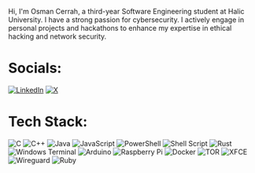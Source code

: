 Hi, I'm Osman Cerrah, a third-year Software Engineering student at Halic University. I have a strong passion for cybersecurity. I actively engage in personal projects and hackathons to enhance my expertise in ethical hacking and network security. 

# Socials:
[![LinkedIn](https://img.shields.io/badge/LinkedIn-%230077B5.svg?logo=linkedin&logoColor=white)](https://linkedin.com/in/osmancerrah) [![X](https://img.shields.io/badge/X-black.svg?logo=X&logoColor=white)](https://x.com/osmancerrah) 

# Tech Stack:
![C](https://img.shields.io/badge/c-%2300599C.svg?style=plastic&logo=c&logoColor=white) ![C++](https://img.shields.io/badge/c++-%2300599C.svg?style=plastic&logo=c%2B%2B&logoColor=white) ![Java](https://img.shields.io/badge/java-%23ED8B00.svg?style=plastic&logo=openjdk&logoColor=white) ![JavaScript](https://img.shields.io/badge/javascript-%23323330.svg?style=plastic&logo=javascript&logoColor=%23F7DF1E) ![PowerShell](https://img.shields.io/badge/PowerShell-%235391FE.svg?style=plastic&logo=powershell&logoColor=white) ![Shell Script](https://img.shields.io/badge/shell_script-%23121011.svg?style=plastic&logo=gnu-bash&logoColor=white) ![Rust](https://img.shields.io/badge/rust-%23000000.svg?style=plastic&logo=rust&logoColor=white) ![Windows Terminal](https://img.shields.io/badge/Windows%20Terminal-%234D4D4D.svg?style=plastic&logo=windows-terminal&logoColor=white) ![Arduino](https://img.shields.io/badge/-Arduino-00979D?style=plastic&logo=Arduino&logoColor=white) ![Raspberry Pi](https://img.shields.io/badge/-RaspberryPi-C51A4A?style=plastic&logo=Raspberry-Pi) ![Docker](https://img.shields.io/badge/docker-%230db7ed.svg?style=plastic&logo=docker&logoColor=white) ![TOR](https://img.shields.io/badge/tor-%237E4798.svg?style=plastic&logo=tor-project&logoColor=white) ![XFCE](https://img.shields.io/badge/XFCE-%232284F2.svg?style=plastic&logo=xfce&logoColor=white) ![Wireguard](https://img.shields.io/badge/wireguard-%2388171A.svg?style=plastic&logo=wireguard&logoColor=white) ![Ruby](https://img.shields.io/badge/ruby-%23CC342D.svg?style=for-the-badge&logo=ruby&logoColor=white)
